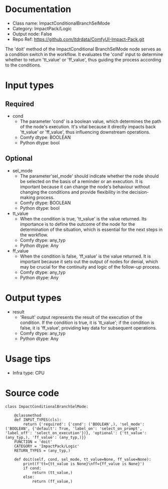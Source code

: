 # Documentation
- Class name: ImpactConditionalBranchSelMode
- Category: ImpactPack/Logic
- Output node: False
- Repo Ref: https://github.com/ltdrdata/ComfyUI-Impact-Pack.git

The 'doit' method of the ImpactConditional BranchSelMode node serves as a condition switch in the workflow. It evaluates the 'cond' input to determine whether to return 'tt_value' or 'ff_value', thus guiding the process according to the conditions.

# Input types
## Required
- cond
    - The parameter 'cond' is a boolean value, which determines the path of the node's execution. It's vital because it directly impacts back 'tt_value' or 'ff_value', thus influencing downstream operations.
    - Comfy dtype: BOOLEAN
    - Python dtype: bool
## Optional
- sel_mode
    - The parameter'sel_mode' should indicate whether the node should be selected on the basis of a reminder or an execution. It is important because it can change the node's behaviour without changing the conditions and provide flexibility in the decision-making process.
    - Comfy dtype: BOOLEAN
    - Python dtype: bool
- tt_value
    - When the condition is true, 'tt_value' is the value returned. Its importance is to define the outcome of the node for the determination of the situation, which is essential for the next steps in the workflow.
    - Comfy dtype: any_typ
    - Python dtype: Any
- ff_value
    - When the condition is false, 'ff_value' is the value returned. It is important because it sets out the output of nodes for denial, which may be crucial for the continuity and logic of the follow-up process.
    - Comfy dtype: any_typ
    - Python dtype: Any

# Output types
- result
    - 'Result' output represents the result of the execution of the condition. If the condition is true, it is 'tt_value'; if the condition is false, it is 'ff_value', providing key data for subsequent operations.
    - Comfy dtype: any_typ
    - Python dtype: Any

# Usage tips
- Infra type: CPU

# Source code
```
class ImpactConditionalBranchSelMode:

    @classmethod
    def INPUT_TYPES(cls):
        return {'required': {'cond': ('BOOLEAN',), 'sel_mode': ('BOOLEAN', {'default': True, 'label_on': 'select_on_prompt', 'label_off': 'select_on_execution'})}, 'optional': {'tt_value': (any_typ,), 'ff_value': (any_typ,)}}
    FUNCTION = 'doit'
    CATEGORY = 'ImpactPack/Logic'
    RETURN_TYPES = (any_typ,)

    def doit(self, cond, sel_mode, tt_value=None, ff_value=None):
        print(f'tt={tt_value is None}\nff={ff_value is None}')
        if cond:
            return (tt_value,)
        else:
            return (ff_value,)
```